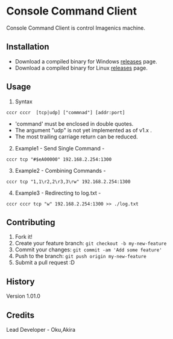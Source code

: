 ﻿# Console Command Client
 
Console Command Client is control Imagenics machine.
 
## Installation

- Download a compiled binary for Windows [releases](https://github.com/akiraoku/cccr/releases/download/v1/cccr.exe) page.
- Download a compiled binary for Linux [releases](https://github.com/akiraoku/cccr/releases/download/v1/cccr) page.

## Usage

1. Syntax

```
cccr cccr  [tcp|udp] ["commnad"] [addr:port]
```

* 'command' must be enclosed in double quotes.
* The argument "udp" is not yet implemented as of v1.x .
* The most trailing carriage return can be reduced.

2. Example1 - Send Single Command -

```
cccr tcp "#$eA00000" 192.168.2.254:1300
```

3. Example2 - Combining Commands -

```
cccr tcp "1,1\r2,2\r3,3\rw" 192.168.2.254:1300
```

4. Example3 - Redirecting to log.txt -

```
cccr cccr tcp "w" 192.168.2.254:1300 >> ./log.txt
```


## Contributing
 
1. Fork it!
2. Create your feature branch: `git checkout -b my-new-feature`
3. Commit your changes: `git commit -am 'Add some feature'`
4. Push to the branch: `git push origin my-new-feature`
5. Submit a pull request :D

## History
 
Version 1.01.0
 
## Credits
 
Lead Developer - Oku,Akira
